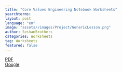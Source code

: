 ```yaml
---
title: "Core Values Engineering Notebook Worksheets"
searchterms:
layout: post
language: "en"
image: "assets//images/Project/GenericLesson.png"
author: SeshanBrothers
categories: Worksheets
tag: Worksheets
featured: false
---
```


<a href="/translations/en-us/Worksheets/2022FLLTutorials-CVWorksheets.pdf">PDF</a><br>
<a href="https://docs.google.com/presentation/d/1vPXZJ3MXU01nk83hu-05Ji1_62k1Ka14Ap8kyFyhtr8/edit?usp=sharing">Google</a><br>
